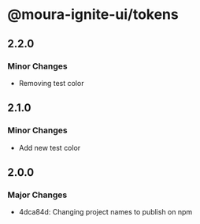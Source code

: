 # @moura-ignite-ui/tokens

## 2.2.0

### Minor Changes

- Removing test color

## 2.1.0

### Minor Changes

- Add new test color

## 2.0.0

### Major Changes

- 4dca84d: Changing project names to publish on npm
